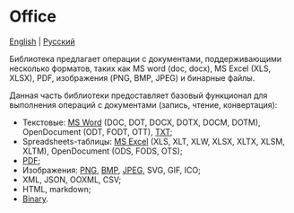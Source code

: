 # Office

[English](README.md) | [Русский](README.ru.md)

Библиотека предлагает операции с документами, поддерживающими несколько форматов, таких как MS word (doc, docx), MS Excel (XLS, XLSX), PDF, изображения (PNG, BMP, JPEG) и бинарные файлы.

Данная часть библиотеки предоставляет базовый функционал для выполнения операций с документами (запись, чтение, конвертация):
- Текстовые: [MS Word](DocFormats/TextBased/MSWordConverter.cs) (DOC, DOT, DOCX, DOTX, DOCM, DOTM), OpenDocument (ODT, FODT, OTT), [TXT](DocFormats/TextBased/TxtConverter.cs);
- Spreadsheets-таблицы: [MS Excel](DocFormats/Spreadsheets/MSExcelConverter.cs) (XLS, XLT, XLW, XLSX, XLTX, XLSM, XLTM), OpenDocument (ODS, FODS, OTS);
- [PDF](DocFormats/PdfConverter.cs);
- Изображения: [PNG](DocFormats/Images/PngConverter.cs), [BMP](DocFormats/Images/BmpConverter.cs), [JPEG](DocFormats/Images/JpegConverter.cs), SVG, GIF, ICO;
- XML, JSON, OOXML, CSV;
- HTML, markdown;
- [Binary](DocFormats/BinaryConverter.cs).
